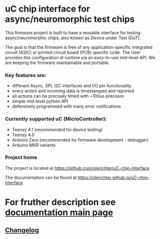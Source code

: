 
# uC chip interface for async/neuromorphic test chips

This firmware project is built to have a reusable interface for testing async/neuromorphic chips, also known as Device under Test (DuT).

The goal is that the firmware is free of any application-specific integrated circuit (ASIC) or printed circuit board (PCB) specific code. The User provides this configuration at runtime via an easy-to-use mid-level API. We are keeping the firmware maintainable and portable.

### Key features are:
 - different Async, SPI, I2C interfaces and I/O pin functionality
 - every action and incoming data is timestamped and reported 
 - all actions can be precisely timed with ~100us precision
 - simple mid-level python API
 - defensively programmed with many error notifications

### Currently supported uC (MicroController):
 - Teensy 4.1 (recommended for device testing)
 - Teensy 4.0
 - Arduino Zero (recommended for firmware development - debugger)
 - Arduino MKR variants

### Project home
The project is located at https://github.com/olerichter/uC-chip-interface

The documentation can be found at https://olerichter.github.io/uC-chip-interface

# For fruther description see [documentation main page](docs/main.md)

## [Changelog](CHANGELOG.md)